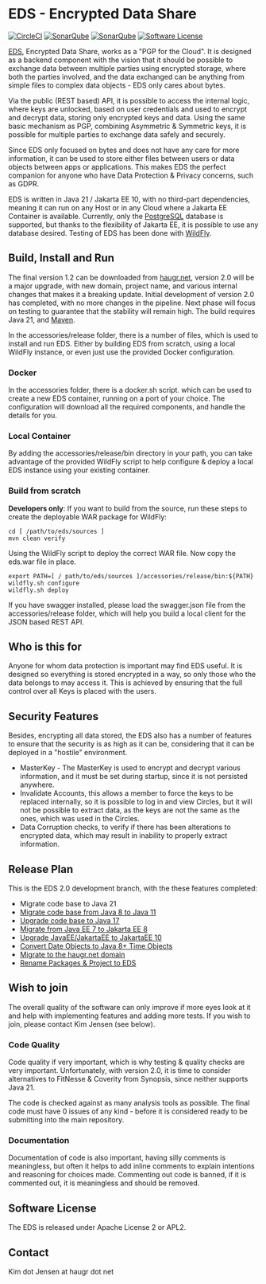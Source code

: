 # EDS - Encrypted Data Share

[![CircleCI](https://circleci.com/gh/HaugrNet/eds.png?style=shield)](https://circleci.com/gh/HaugrNet/eds)
[![SonarQube](https://sonarcloud.io/api/project_badges/measure?project=net.haugr:eds&metric=alert_status)](https://sonarcloud.io/dashboard?id=net.haugr:eds)
[![SonarQube](https://sonarcloud.io/api/project_badges/measure?project=net.haugr:eds&metric=coverage)](https://sonarcloud.io/dashboard?id=net.haugr:eds)
[![Software License](https://img.shields.io/badge/license-Apache+License+2.0-blue.svg)](http://www.apache.org/licenses/LICENSE-2.0)
<!--[![Coverity](https://scan.coverity.com/projects/28136/badge.svg)](https://scan.coverity.com/projects/haugrnet-eds)-->

[EDS](https://haugr.net/), Encrypted Data Share, works as a "PGP for the
Cloud". It is designed as a backend component with the vision that it should be
possible to exchange data between multiple parties using encrypted storage,
where both the parties involved, and the data exchanged can be anything from
simple files to complex data objects - EDS only cares about bytes.

Via the public (REST based) API, it is possible to access the
internal logic, where keys are unlocked, based on user credentials and used to
encrypt and decrypt data, storing only encrypted keys and data. Using the same
basic mechanism as PGP, combining Asymmetric & Symmetric keys, it is possible
for multiple parties to exchange data safely and securely.

Since EDS only focused on bytes and does not have any care for more information,
it can be used to store either files between users or data objects between apps
or applications. This makes EDS the perfect companion for anyone who have Data
Protection & Privacy concerns, such as GDPR.

EDS is written in Java 21 / Jakarta EE 10, with no third-part dependencies, meaning
it can run on any Host or in any Cloud where a Jakarta EE Container is
available. Currently, only the [PostgreSQL](https://www.postgresql.org/) database
is supported, but thanks to the flexibility of Jakarta EE, it is possible to use any
database desired. Testing of EDS has been done with [WildFly](http://www.wildfly.org/).

## Build, Install and Run

The final version 1.2 can be downloaded from [haugr.net](https://haugr.net/),
version 2.0 will be a major upgrade, with new domain, project name, and various
internal changes that makes it a breaking update. Initial development of version
2.0 has completed, with no more changes in the pipeline. Next phase will focus on
testing to guarantee that the stability will remain high. The build requires Java 21,
and [Maven](https://maven.apache.org/).

In the accessories/release folder, there is a number of files, which is used to
install and run EDS. Either by building EDS from scratch, using a local WildFly
instance, or even just use the provided Docker configuration.

### Docker

In the accessories folder, there is a docker.sh script. which can be used to
create a new EDS container, running on a port of your choice. The configuration
will download all the required components, and handle the details for you.

### Local Container

By adding the accessories/release/bin directory in your path, you can take
advantage of the provided WildFly script to help configure & deploy a local EDS
instance using your existing container.

### Build from scratch

**Developers only**: If you want to build from the source, run these steps to
create the deployable WAR package for WildFly:

```
cd [ /path/to/eds/sources ]
mvn clean verify
```

Using the WildFly script to deploy the correct WAR file.
Now copy the eds.war file in place.

```
export PATH=[ / path/to/eds/sources ]/accessories/release/bin:${PATH}
wildfly.sh configure
wildfly.sh deploy
```

If you have swagger installed, please load the swagger.json file from the
accessories/release folder, which will help you build a local client for the
JSON based REST API.

## Who is this for

Anyone for whom data protection is important may find EDS useful. It is designed
so everything is stored encrypted in a way, so only those who the data belongs
to may access it. This is achieved by ensuring that the full control over all
Keys is placed with the users.

## Security Features

Besides, encrypting all data stored, the EDS also has a number of features to
ensure that the security is as high as it can be, considering that it can be
deployed in a "hostile" environment.

* MasterKey - The MasterKey is used to encrypt and decrypt various information,
  and it must be set during startup, since it is not persisted anywhere.
* Invalidate Accounts, this allows a member to force the keys to be replaced
  internally, so it is possible to log in and view Circles, but it will not be
  possible to extract data, as the keys are not the same as the ones, which
  was used in the Circles.
* Data Corruption checks, to verify if there has been alterations to encrypted
  data, which may result in inability to properly extract information.

## Release Plan

This is the EDS 2.0 development branch, with the these features completed:

* Migrate code base to Java 21
* [Migrate code base from Java 8 to Java 11](https://github.com/HaugrNet/eds/issues/71)
* [Upgrade code base to Java 17](https://github.com/HaugrNet/eds/issues/82)
* [Migrate from Java EE 7 to Jakarta EE 8](https://github.com/HaugrNet/eds/issues/70)
* [Upgrade JavaEE/JakartaEE to JakartaEE 10](https://github.com/HaugrNet/eds/issues/81)
* [Convert Date Objects to Java 8+ Time Objects](https://github.com/HaugrNet/eds/issues/69)
* [Migrate to the haugr.net domain](https://github.com/HaugrNet/eds/issues/72)
* [Rename Packages & Project to EDS](https://github.com/HaugrNet/eds/issues/80)

## Wish to join

The overall quality of the software can only improve if more eyes look at it and
help with implementing features and adding more tests. If you wish to join,
please contact Kim Jensen (see below).

### Code Quality

Code quality if very important, which is why testing & quality checks are very
important. Unfortunately, with version 2.0, it is time to consider alternatives
to FitNesse & Coverity from Synopsis, since neither supports Java 21.

The code is checked against as many analysis tools as possible. The final
code must have 0 issues of any kind - before it is considered ready to be
submitting into the main repository.

### Documentation

Documentation of code is also important, having silly comments is meaningless,
but often it helps to add inline comments to explain intentions and reasoning
for choices made. Commenting out code is banned, if it is commented out, it
is meaningless and should be removed.

## Software License

The EDS is released under Apache License 2 or APL2.

## Contact

Kim dot Jensen at haugr dot net
